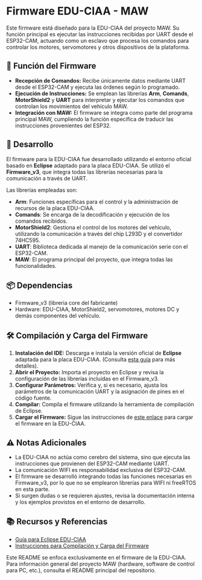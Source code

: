 <h1><b>Firmware EDU-CIAA - MAW</b></h1> <p>Este firmware está diseñado para la EDU-CIAA del proyecto MAW. Su función principal es ejecutar las instrucciones recibidas por UART desde el ESP32-CAM, actuando como un esclavo que procesa los comandos para controlar los motores, servomotores y otros dispositivos de la plataforma.</p>
<h2><b>🚀 Función del Firmware</b></h2> <ul> <li><b>Recepción de Comandos:</b> Recibe únicamente datos mediante UART desde el ESP32-CAM y ejecuta las órdenes según lo programado.</li> <li><b>Ejecución de Instrucciones:</b> Se emplean las librerías <b>Arm</b>, <b>Comands</b>, <b>MotorShield2</b> y <b>UART</b> para interpretar y ejecutar los comandos que controlan los movimientos del vehículo MAW.</li> <li><b>Integración con MAW:</b> El firmware se integra como parte del programa principal MAW, cumpliendo la función específica de traducir las instrucciones provenientes del ESP32.</li> </ul>
<h2><b>🔧 Desarrollo</b></h2> <p>El firmware para la EDU-CIAA fue desarrollado utilizando el entorno oficial basado en <b>Eclipse</b> adaptado para la placa EDU-CIAA. Se utilizó el <b>Firmware_v3</b>, que integra todas las librerías necesarias para la comunicación a través de UART.</p> <p>Las librerías empleadas son:</p> <ul> <li><b>Arm</b>: Funciones específicas para el control y la administración de recursos de la placa EDU-CIAA.</li> <li><b>Comands</b>: Se encarga de la decodificación y ejecución de los comandos recibidos.</li> <li><b>MotorShield2</b>: Gestiona el control de los motores del vehículo, utilizando la comunicación a través del chip L293D y el convertidor 74HC595.</li> <li><b>UART</b>: Biblioteca dedicada al manejo de la comunicación serie con el ESP32-CAM.</li> <li><b>MAW</b>: El programa principal del proyecto, que integra todas las funcionalidades.</li> </ul>
<h2><b>📦 Dependencias</b></h2> <ul> <li>Firmware_v3 (libreria core del fabricante)</li> <li>Hardware: EDU-CIAA, MotorShield2, servomotores, motores DC y demás componentes del vehículo.</li> </ul>
<h2><b>🛠 Compilación y Carga del Firmware</b></h2> <ol> <li> <b>Instalación del IDE:</b> Descarga e instala la versión oficial de <b>Eclipse</b> adaptada para la placa EDU-CIAA. (Consulta <a href="https://github.com/epernia/firmware_v3/tree/master" target="_blank">esta guía</a> para más detalles). </li> <li> <b>Abrir el Proyecto:</b> Importa el proyecto en Eclipse y revisa la configuración de las librerías incluidas en el Firmware_v3. </li> <li> <b>Configurar Parámetros:</b> Verifica y, si es necesario, ajusta los parámetros de la comunicación UART y la asignación de pines en el código fuente. </li> <li> <b>Compilar:</b> Compila el firmware utilizando la herramienta de compilación de Eclipse. </li> <li> <b>Cargar el Firmware:</b> Sigue las instrucciones de <a href="https://github.com/epernia/firmware_v3/blob/master/documentation/firmware/eclipse/usage-es.md#2-compilar-proyecto-firmware_v3-en-eclipse" target="_blank">este enlace</a> para cargar el firmware en la EDU-CIAA. </li> </ol>
<h2><b>⚠️ Notas Adicionales</b></h2> <ul> <li>La EDU-CIAA no actúa como cerebro del sistema, sino que ejecuta las instrucciones que provienen del ESP32-CAM mediante UART.</li> <li>La comunicación WIFI es responsabilidad exclusiva del ESP32-CAM.</li> <li>El firmware se desarrolló integrando todas las funciones necesarias en Firmware_v3, por lo que no se emplearon librerías para WIFI ni freeRTOS en esta parte.</li> <li>Si surgen dudas o se requieren ajustes, revisa la documentación interna y los ejemplos provistos en el entorno de desarrollo.</li> </ul>
<h2><b>📚 Recursos y Referencias</b></h2> <ul> <li><a href="https://github.com/epernia/firmware_v3/blob/master/documentation/firmware/eclipse/usage-es.md" target="_blank">Guía para Eclipse EDU-CIAA</a></li> <li><a href="https://github.com/epernia/firmware_v3/blob/master/documentation/firmware/eclipse/usage-es.md#2-compilar-proyecto-firmware_v3-en-eclipse" target="_blank">Instrucciones para Compilación y Carga del Firmware</a></li> </ul>
<p>Este README se enfoca exclusivamente en el firmware de la EDU-CIAA. Para información general del proyecto MAW (hardware, software de control para PC, etc.), consulta el README principal del repositorio.</p> 
